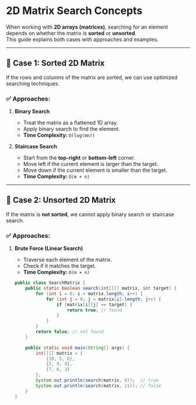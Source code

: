 # 2D Matrix Search Concepts

When working with **2D arrays (matrices)**, searching for an element depends on whether the matrix is **sorted** or **unsorted**.  
This guide explains both cases with approaches and examples.

---

## 📌 Case 1: Sorted 2D Matrix

If the rows and columns of the matrix are sorted, we can use optimized searching techniques.

### ✅ Approaches:
1. **Binary Search**
   - Treat the matrix as a flattened 1D array.
   - Apply binary search to find the element.
   - **Time Complexity:** `O(log(mn))`  

2. **Staircase Search**
   - Start from the **top-right** or **bottom-left** corner.
   - Move left if the current element is larger than the target.
   - Move down if the current element is smaller than the target.
   - **Time Complexity:** `O(m + n)`

---

## 📌 Case 2: Unsorted 2D Matrix

If the matrix is **not sorted**, we cannot apply binary search or staircase search.

### ✅ Approaches:
1. **Brute Force (Linear Search)**
   - Traverse each element of the matrix.
   - Check if it matches the target.
   - **Time Complexity:** `O(m × n)`

   ```java
   public class SearchMatrix {
       public static boolean search(int[][] matrix, int target) {
           for (int i = 0; i < matrix.length; i++) {
               for (int j = 0; j < matrix[i].length; j++) {
                   if (matrix[i][j] == target) {
                       return true; // found
                   }
               }
           }
           return false; // not found
       }

       public static void main(String[] args) {
           int[][] matrix = {
               {10, 5, 8},
               {2, 9, 4},
               {7, 6, 3}
           };
           System.out.println(search(matrix, 9));  // true
           System.out.println(search(matrix, 11)); // false
       }
   }
